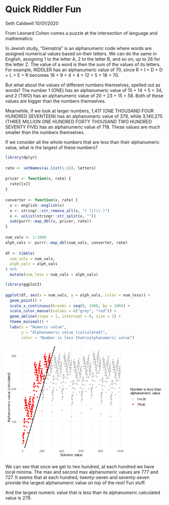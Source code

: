 Quick Riddler Fun
================
Seth Caldwell
10/01/2020

From Leonard Cohen comes a puzzle at the intersection of language and
mathematics:

In Jewish study, “Gematria” is an alphanumeric code where words are
assigned numerical values based on their letters. We can do the same in
English, assigning 1 to the letter A, 2 to the letter B, and so on, up
to 26 for the letter Z. The value of a word is then the sum of the
values of its letters. For example, RIDDLER has an alphanumeric value of
70, since R + I + D + D + L + E + R becomes 18 + 9 + 4 + 4 + 12 + 5 + 18
= 70.

But what about the values of different numbers themselves, spelled out
as words? The number 1 (ONE) has an alphanumeric value of 15 + 14 + 5 =
34, and 2 (TWO) has an alphanumeric value of 20 + 23 + 15 = 58. Both of
these values are bigger than the numbers themselves.

Meanwhile, if we look at larger numbers, 1,417 (ONE THOUSAND FOUR
HUNDRED SEVENTEEN) has an alphanumeric value of 379, while 3,140,275
(THREE MILLION ONE HUNDRED FORTY THOUSAND TWO HUNDRED SEVENTY FIVE) has
an alphanumeric value of 718. These values are much smaller than the
numbers themselves.

If we consider all the whole numbers that are less than their
alphanumeric value, what is the largest of these numbers?

``` r
library(dplyr)

rate <- setNames(as.list(1:26), letters)

pricer <- function(x, rate) {
  rate[[x]]
}

converter <- function(x, rate) {
  x <- english::english(x)
  x <- stringr::str_remove_all(x, "( )|(\\-)")
  x <- unlist(stringr::str_split(x, ""))
  sum(purrr::map_dbl(x, pricer, rate))
}

num_vals <- 1:1000
alph_vals <- purrr::map_dbl(num_vals, converter, rate)

df <- tibble(
  num_vals = num_vals,
  alph_vals = alph_vals
) %>%
  mutate(num_less = num_vals < alph_vals)
```

``` r
library(ggplot2)

ggplot(df, aes(x = num_vals, y = alph_vals, color = num_less)) +
  geom_point() + 
  scale_x_continuous(breaks = seq(0, 1000, by = 200)) +
  scale_color_manual(values = c("grey", "red")) +
  geom_abline(slope = 1, intercept = 0, size = 1) +
  theme_minimal() +
  labs(x = "Numeric value",
       y = "Alphanumeric value (calculated)",
       color = "Number is less than\nalphanumeric value")
```

![](2020_01_10_files/figure-gfm/plotting-1.png)<!-- -->

We can see that once we get to two hundred, at each hundred we have
local minima. The max and second max alphanumeric values are 777 and
727. It seems that at each hundred, twenty-seven and seventy-seven
provide the largest alphanumeric value on top of the rest\! Fun stuff.

And the largest numeric value that is less than its alphanumeric
calculated value is 279.
